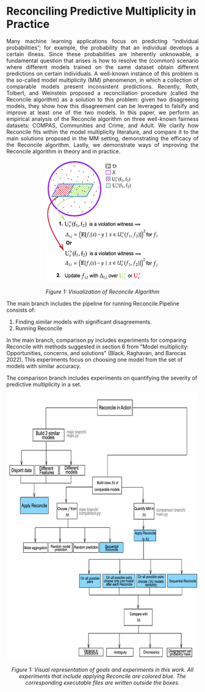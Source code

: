 # Reconciling Predictive Multiplicity in Practice

<div style="text-align: justify;">
<p>
    Many machine learning applications focus on predicting “individual probabilities”; for example, the probability that an
    individual develops a certain illness. Since these probabilities are inherently unknowable, a fundamental question that
    arises is how to resolve the (common) scenario where different models trained on the same dataset obtain different
    predictions on certain individuals. A well-known instance of
    this problem is the so-called model multiplicity (MM) phenomenon, in which a collection of comparable models present
    inconsistent predictions. Recently, Roth, Tolbert, and Weinstein proposed a reconciliation procedure (called the Reconcile algorithm) as a solution to this problem: given two disagreeing models, they show how this disagreement can be
    leveraged to falsify and improve at least one of the two models. In this paper, we perform an empirical analysis of the Reconcile algorithm on three well-known fairness datasets:
    COMPAS, Communities and Crime, and Adult. We clarify how Reconcile fits within the model multiplicity literature,
    and compare it to the main solutions proposed in the MM setting, demonstrating the efficacy of the Reconcile algorithm. Lastly, we demonstrate ways of improving the Reconcile algorithm in theory and in practice.
</p>
</div>
<div style="text-align: center;">
  <img src="figures/diagram_reconcile.png" alt="Reconcile" width="300" height="320">
  <p><em>Figure 1: Visualization of Reconcile Algorithm</em></p>
</div>

The main branch includes the pipeline for running Reconcile.Pipeline consists of:
1. Finding similar models with significant disagreements.
2. Running Reconcile

In the main branch, comparison.py includes experiments for comparing Reconcile with methods suggested in section 6 from "Model multiplicity: Opportunities, concerns, and solutions" (Black, Raghavan,
and Barocas 2022). This experiments focus on choosing one model from the set of models with similar accuracy.

The comparison branch includes experiments on quantifying the severity of predictive multiplicity in a set.

<div style="text-align: center;">
  <img src="figures/diagram_complete.png" alt="experiments" width="650" height="700">
  <p><em>Figure 1: Visual representation of goals and experiments in this work. All experiments that include applying Reconcile are colored blue. The corresponding executable files are written outside the boxes.</em></p>
</div>